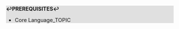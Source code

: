 <div style="margin:2em; background-color: #e0e0e0;">

<strong>↩PREREQUISITES↩</strong>

 * Core Language_TOPIC

</div>

